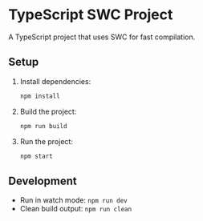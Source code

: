 # TypeScript SWC Project

A TypeScript project that uses SWC for fast compilation.

## Setup

1. Install dependencies:
   ```bash
   npm install
   ```

2. Build the project:
   ```bash
   npm run build
   ```

3. Run the project:
   ```bash
   npm start
   ```

## Development

- Run in watch mode: `npm run dev`
- Clean build output: `npm run clean`
